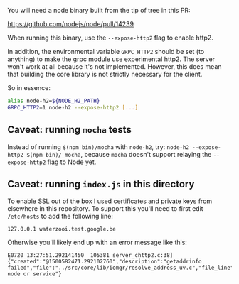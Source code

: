 You will need a node binary built from the tip of tree in this PR:

https://github.com/nodejs/node/pull/14239

When running this binary, use the `--expose-http2` flag to enable http2.

In addition, the environmental variable `GRPC_HTTP2` should be set (to anything)
to make the grpc module use experimental http2. The server won't work at all
because it's not implemented. However, this does mean that building the core
library is not strictly necessary for the client.

So in essence:

```sh
alias node-h2=${NODE_H2_PATH}
GRPC_HTTP2=1 node-h2 --expose-http2 [...]
```

## Caveat: running `mocha` tests

Instead of running `$(npm bin)/mocha` with `node-h2`, try: `node-h2 --expose-http2 $(npm bin)/_mocha`, because `mocha` doesn't support relaying the `--expose-http2` flag to Node yet.

## Caveat: running `index.js` in this directory

To enable SSL out of the box I used certificates and private keys from elsewhere in this repository. To support this you'll need to first edit `/etc/hosts` to add the following line:

```
127.0.0.1 waterzooi.test.google.be
```

Otherwise you'll likely end up with an error message like this:

```
E0720 13:27:51.292141450  105381 server_chttp2.c:38]         {"created":"@1500582471.292102760","description":"getaddrinfo failed","file":"../src/core/lib/iomgr/resolve_address_uv.c","file_line":81,"os_error":"unknown node or service"}
```
